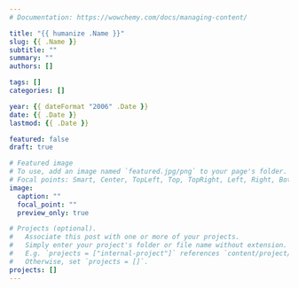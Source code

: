 ```yaml
---
# Documentation: https://wowchemy.com/docs/managing-content/

title: "{{ humanize .Name }}"
slug: {{ .Name }}
subtitle: ""
summary: ""
authors: []

tags: []
categories: []

year: {{ dateFormat "2006" .Date }}
date: {{ .Date }}
lastmod: {{ .Date }}

featured: false
draft: true

# Featured image
# To use, add an image named `featured.jpg/png` to your page's folder.
# Focal points: Smart, Center, TopLeft, Top, TopRight, Left, Right, BottomLeft, Bottom, BottomRight.
image:
  caption: ""
  focal_point: ""
  preview_only: true

# Projects (optional).
#   Associate this post with one or more of your projects.
#   Simply enter your project's folder or file name without extension.
#   E.g. `projects = ["internal-project"]` references `content/project/deep-learning/index.md`.
#   Otherwise, set `projects = []`.
projects: []
---
```

